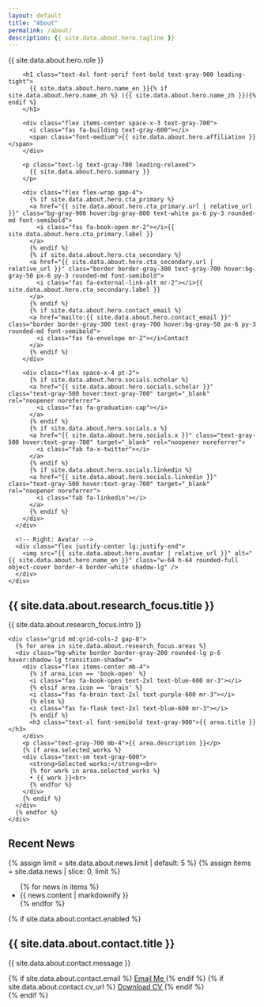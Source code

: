 ```yaml
---
layout: default
title: "About"
permalink: /about/
description: {{ site.data.about.hero.tagline }}
---
```


<!-- Hero Section -->
<section class="py-16 px-8 bg-gray-50">
  <div class="max-w-5xl mx-auto">
    <div class="grid lg:grid-cols-3 gap-12 items-start">
      <!-- Left: Text spans 2 columns -->
      <div class="lg:col-span-2 space-y-6">
        <div class="flex items-center space-x-3 mb-2">
          <i class="fas fa-user text-gray-600"></i>
          <span class="text-gray-600 font-medium">{{ site.data.about.hero.role }}</span>
        </div>
        
        <h1 class="text-4xl font-serif font-bold text-gray-900 leading-tight">
          {{ site.data.about.hero.name_en }}{% if site.data.about.hero.name_zh %} ({{ site.data.about.hero.name_zh }}){% endif %}
        </h1>
        
        <div class="flex items-center space-x-3 text-gray-700">
          <i class="fas fa-building text-gray-600"></i>
          <span class="font-medium">{{ site.data.about.hero.affiliation }}</span>
        </div>
        
        <p class="text-lg text-gray-700 leading-relaxed">
          {{ site.data.about.hero.summary }}
        </p>
        
        <div class="flex flex-wrap gap-4">
          {% if site.data.about.hero.cta_primary %}
          <a href="{{ site.data.about.hero.cta_primary.url | relative_url }}" class="bg-gray-900 hover:bg-gray-800 text-white px-6 py-3 rounded-md font-semibold">
            <i class="fas fa-book-open mr-2"></i>{{ site.data.about.hero.cta_primary.label }}
          </a>
          {% endif %}
          {% if site.data.about.hero.cta_secondary %}
          <a href="{{ site.data.about.hero.cta_secondary.url | relative_url }}" class="border border-gray-300 text-gray-700 hover:bg-gray-50 px-6 py-3 rounded-md font-semibold">
            <i class="fas fa-external-link-alt mr-2"></i>{{ site.data.about.hero.cta_secondary.label }}
          </a>
          {% endif %}
          {% if site.data.about.hero.contact_email %}
          <a href="mailto:{{ site.data.about.hero.contact_email }}" class="border border-gray-300 text-gray-700 hover:bg-gray-50 px-6 py-3 rounded-md font-semibold">
            <i class="fas fa-envelope mr-2"></i>Contact
          </a>
          {% endif %}
        </div>

        <div class="flex space-x-4 pt-2">
          {% if site.data.about.hero.socials.scholar %}
          <a href="{{ site.data.about.hero.socials.scholar }}" class="text-gray-500 hover:text-gray-700" target="_blank" rel="noopener noreferrer">
            <i class="fas fa-graduation-cap"></i>
          </a>
          {% endif %}
          {% if site.data.about.hero.socials.x %}
          <a href="{{ site.data.about.hero.socials.x }}" class="text-gray-500 hover:text-gray-700" target="_blank" rel="noopener noreferrer">
            <i class="fab fa-x-twitter"></i>
          </a>
          {% endif %}
          {% if site.data.about.hero.socials.linkedin %}
          <a href="{{ site.data.about.hero.socials.linkedin }}" class="text-gray-500 hover:text-gray-700" target="_blank" rel="noopener noreferrer">
            <i class="fab fa-linkedin"></i>
          </a>
          {% endif %}
        </div>
      </div>

      <!-- Right: Avatar -->
      <div class="flex justify-center lg:justify-end">
        <img src="{{ site.data.about.hero.avatar | relative_url }}" alt="{{ site.data.about.hero.name_en }}" class="w-64 h-64 rounded-full object-cover border-4 border-white shadow-lg" />
      </div>
    </div>
  </div>
</section>

<!-- Research Focus Section -->
<section class="py-16 px-8 bg-white">
  <div class="max-w-6xl mx-auto">
    <div class="mb-12 text-center">
      <h2 class="text-3xl font-serif font-bold text-gray-900 mb-4">{{ site.data.about.research_focus.title }}</h2>
      <p class="text-lg text-gray-700 max-w-3xl mx-auto">
        {{ site.data.about.research_focus.intro }}
      </p>
    </div>

    <div class="grid md:grid-cols-2 gap-8">
      {% for area in site.data.about.research_focus.areas %}
      <div class="bg-white border border-gray-200 rounded-lg p-6 hover:shadow-lg transition-shadow">
        <div class="flex items-center mb-4">
          {% if area.icon == 'book-open' %}
          <i class="fas fa-book-open text-2xl text-blue-600 mr-3"></i>
          {% elsif area.icon == 'brain' %}
          <i class="fas fa-brain text-2xl text-purple-600 mr-3"></i>
          {% else %}
          <i class="fas fa-flask text-2xl text-blue-600 mr-3"></i>
          {% endif %}
          <h3 class="text-xl font-semibold text-gray-900">{{ area.title }}</h3>
        </div>
        <p class="text-gray-700 mb-4">{{ area.description }}</p>
        {% if area.selected_works %}
        <div class="text-sm text-gray-600">
          <strong>Selected works:</strong><br>
          {% for work in area.selected_works %}
          • {{ work }}<br>
          {% endfor %}
        </div>
        {% endif %}
      </div>
      {% endfor %}
    </div>
  </div>
</section>

<!-- Recent News Section -->
<section class="py-16 px-8 bg-gray-50">
  <div class="max-w-6xl mx-auto">
    <div class="mb-12 text-center">
      <h2 class="text-3xl font-serif font-bold text-gray-900 mb-4">Recent News</h2>
    </div>
    {% assign limit = site.data.about.news.limit | default: 5 %}
    {% assign items = site.data.news | slice: 0, limit %}
    <ul class="space-y-3">
      {% for news in items %}
      <li class="flex items-start">
        <i class="fas fa-circle-check text-blue-600 mr-3 mt-1"></i>
        <div class="news-content text-gray-700">{{ news.content | markdownify }}</div>
      </li>
      {% endfor %}
    </ul>
  </div>
</section>

{% if site.data.about.contact.enabled %}
<!-- Contact Section -->
<section class="py-16 px-8 bg-white">
  <div class="max-w-4xl mx-auto text-center">
    <h2 class="text-3xl font-serif font-bold text-gray-900 mb-8">{{ site.data.about.contact.title }}</h2>
    <p class="text-lg text-gray-700 mb-8">
      {{ site.data.about.contact.message }}
    </p>
    <div class="flex flex-col sm:flex-row gap-4 justify-center">
      {% if site.data.about.contact.email %}
      <a href="mailto:{{ site.data.about.contact.email }}" class="bg-blue-600 text-white px-8 py-3 rounded-lg hover:bg-blue-700 transition-colors font-semibold">
        <i class="fas fa-envelope mr-2"></i>Email Me
      </a>
      {% endif %}
      {% if site.data.about.contact.cv_url %}
      <a href="{{ site.data.about.contact.cv_url | relative_url }}" class="bg-gray-800 text-white px-8 py-3 rounded-lg hover:bg-gray-900 transition-colors font-semibold">
        <i class="fas fa-file-alt mr-2"></i>Download CV
      </a>
      {% endif %}
    </div>
  </div>
</section>
{% endif %}


